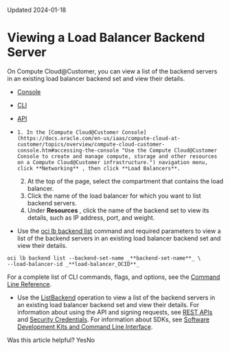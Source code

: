 Updated 2024-01-18
# Viewing a Load Balancer Backend Server
On Compute Cloud@Customer, you can view a list of the backend servers in an existing load balancer backend set and view their details.
  * [Console](https://docs.oracle.com/en-us/iaas/compute-cloud-at-customer/topics/lbaas/viewing-a-load-balancer-backend-server.htm)
  * [CLI](https://docs.oracle.com/en-us/iaas/compute-cloud-at-customer/topics/lbaas/viewing-a-load-balancer-backend-server.htm)
  * [API](https://docs.oracle.com/en-us/iaas/compute-cloud-at-customer/topics/lbaas/viewing-a-load-balancer-backend-server.htm)


  *     1. In the [Compute Cloud@Customer Console](https://docs.oracle.com/en-us/iaas/compute-cloud-at-customer/topics/overview/compute-cloud-customer-console.htm#accessing-the-console "Use the Compute Cloud@Customer Console to create and manage compute, storage and other resources on a Compute Cloud@Customer infrastructure.") navigation menu, click **Networking** , then click **Load Balancers**.
    2. At the top of the page, select the compartment that contains the load balancer.
    3. Click the name of the load balancer for which you want to list backend servers. 
    4. Under **Resources** , click the name of the backend set to view its details, such as IP address, port, and weight. 
  * Use the [oci lb backend list](https://docs.oracle.com/iaas/tools/oci-cli/latest/oci_cli_docs/cmdref/lb/backend/list.html) command and required parameters to view a list of the backend servers in an existing load balancer backend set and view their details.
```
oci lb backend list --backend-set-name _**backend-set-name**_ \
--load-balancer-id _**load-balancer_OCID**_ 
```

For a complete list of CLI commands, flags, and options, see the [Command Line Reference](https://docs.oracle.com/iaas/tools/oci-cli/latest/oci_cli_docs/index.html).
  * Use the [ListBackend](https://docs.oracle.com/iaas/api/#/en/loadbalancer/latest/Backend/ListBackends) operation to view a list of the backend servers in an existing load balancer backend set and view their details.
For information about using the API and signing requests, see [REST APIs](https://docs.oracle.com/iaas/Content/API/Concepts/usingapi.htm#REST_APIs) and [Security Credentials](https://docs.oracle.com/iaas/Content/General/Concepts/credentials.htm). For information about SDKs, see [Software Development Kits and Command Line Interface](https://docs.oracle.com/iaas/Content/API/Concepts/sdks.htm#Software_Development_Kits_and_Command_Line_Interface).


Was this article helpful?
YesNo

